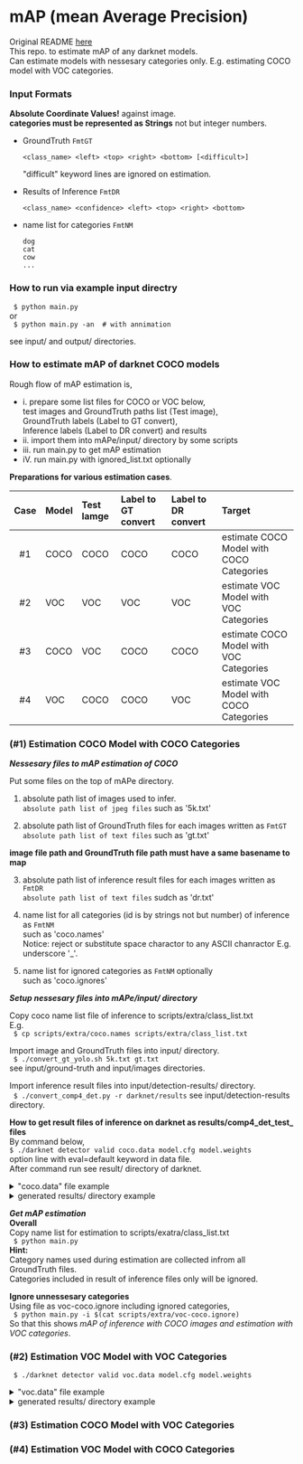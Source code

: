 # mAP (mean Average Precision)

Original README [here](https://github.com/Cartucho/mAP/blob/master/README.md)  
This repo. to estimate mAP of any darknet models.  
Can estimate models with nessesary categories only.
E.g. estimating COCO model with VOC categories.  

### Input Formats  

**Absolute Coordinate Values!** against image.  
**categories must be represented as Strings** not but integer numbers.  

- GroundTruth `FmtGT`  

    `<class_name> <left> <top> <right> <bottom> [<difficult>]`  

    "difficult" keyword lines are ignored on estimation.  

- Results of Inference `FmtDR`  

    `<class_name> <confidence> <left> <top> <right> <bottom>`  

- name list for categories `FmtNM`  
    ```
    dog
    cat
    cow
    ...
    ```

### How to run via example input directry  

` $ python main.py`  
    or  
` $ python main.py -an  # with annimation`  

see input/ and output/ directories.  

### How to estimate mAP of darknet COCO models  
Rough flow of mAP estimation is,  
* i.   prepare some list files for COCO or VOC below,  
    test images and GroundTruth paths list (Test image),  
    GroundTruth labels (Label to GT convert),  
    Inference labels (Label to DR convert) and results  
* ii.  import them into mAPe/input/ directory by some scripts  
* iii. run main.py to get mAP estimation  
* iV.  run main.py with ignored_list.txt optionally  

**Preparations for various estimation cases**.  

|Case |Model|Test Iamge|Label to GT convert|Label to DR convert|Target                                   |
|:-:  |:-   |:-        |:-                 |:-                 |:-                                       |
|#1   |COCO |COCO      |COCO               |COCO               |estimate COCO Model with COCO Categories |
|#2   |VOC  |VOC       |VOC                |VOC                |estimate VOC  Model with VOC  Categories |
|#3   |COCO |VOC       |COCO               |COCO               |estimate COCO Model with VOC  Categories |
|#4   |VOC  |COCO      |COCO               |VOC                |estimate VOC  Model with COCO Categories |

### (#1) Estimation COCO Model with COCO Categories  

***Nessesary files to mAP estimation of COCO***  

Put some files on the top of mAPe directory.  
1. absolute path list of images used to infer.  
   `absolute path list of jpeg files` such as '5k.txt'  

2. absolute path list of GroundTruth files for each images written as `FmtGT`  
   `absolute path list of text files` such as 'gt.txt'  

**image file path and GroundTruth file path must have a same basename to map**  

3. absolute path list of inference result files for each images written as `FmtDR`  
   `absolute path list of text files` sudch as 'dr.txt'  

4. name list for all categories (id is by strings not but number) of inference as `FmtNM`  
    such as 'coco.names'  
    Notice: reject or substitute space charactor to any ASCII chanractor E.g. underscore '_'.  

5. name list for ignored categories as `FmtNM` optionally  
    such as 'coco.ignores'  

***Setup nessesary files into mAPe/input/ directory***  

Copy coco name list file of inference to scripts/extra/class_list.txt  
E.g.  
` $ cp scripts/extra/coco.names scripts/extra/class_list.txt`  

Import image and GroundTruth files into input/ directory.  
` $ ./convert_gt_yolo.sh 5k.txt gt.txt`  
  see input/ground-truth and input/images directories.  

Import inference result files into input/detection-results/ directory.  
` $ ./convert_comp4_det.py -r darknet/results`
  see input/detection-results directory.  

**How to get result files of inference on darknet as results/comp4_det_test_ files**  
By command below,  
`$ ./darknet detector valid coco.data model.cfg model.weights`  
option line with eval=default keyword in data file.  
After command run see result/ directory of darknet.  

<details>
<summary>"coco.data" file example</summary>
<p>

```
classes= 80
train  = train.txt
valid  = 5k.txt
names  = data/coco.names
backup = backup
eval   = default
```

</p>
</details>

<details>
<summary>generated results/ directory example</summary>
<p>

```
comp4_det_test_aeroplane.txt       comp4_det_test_bowl.txt         comp4_det_test_donut.txt
comp4_det_test_apple.txt           comp4_det_test_broccoli.txt     comp4_det_test_elephant.txt
...
```

</p>
</details>

***Get mAP estimation***  
**Overall**  
Copy name list for estimation to scripts/exatra/class_list.txt  
` $ python main.py`  
**Hint:**  
Category names used during estimation are collected infrom all GroundTruth files.  
Categories included in result of inference files only will be ignored.  

**Ignore unnessesary categories**  
Using file as voc-coco.ignore including ignored categories,  
` $ python main.py -i $(cat scripts/extra/voc-coco.ignore)`  
So that this shows _mAP of inference with COCO images and estimation with VOC categories_.  

### (#2) Estimation VOC Model with VOC Categories  

` $ ./darknet detector valid voc.data model.cfg model.weights`  

<details>
<summary>"voc.data" file example</summary>
<p>

```
classes= 20
train  = train.txt
valid  = 2007_test100.txt
names  = data/voc.names
backup = backup
eval   = default
```

</p>
</details>

<details>
<summary>generated results/ directory example</summary>
<p>

```
comp4_det_test_aeroplane.txt  comp4_det_test_boat.txt    comp4_det_test_car.txt
comp4_det_test_cow.txt comp4_det_test_bicycle.txt    comp4_det_test_bottle.txt
...
```

</p>
</details>

### (#3) Estimation COCO Model with VOC Categories  
### (#4) Estimation VOC Model with COCO Categories  

